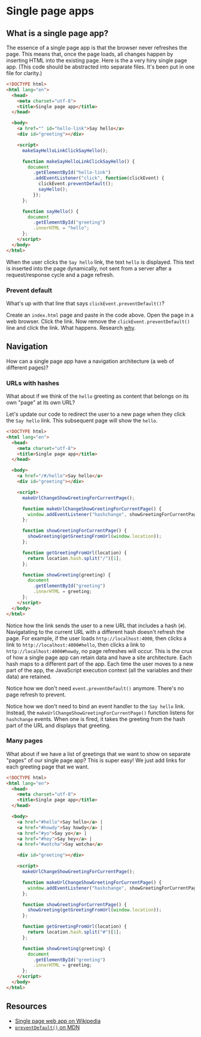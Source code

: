 # Single page apps

## What is a single page app?

The essence of a single page app is that the browser never refreshes the page.  This means that, once the page loads, all changes happen by inserting HTML into the existing page.  Here is the a very hiny single page app.  (This code should be abstracted into separate files.  It's been put in one file for clarity.)

```html
<!DOCTYPE html>
<html lang="en">
  <head>
    <meta charset="utf-8">
    <title>Single page app</title>
  </head>

  <body>
    <a href="" id="hello-link">Say hello</a>
    <div id="greeting"></div>

    <script>
      makeSayHelloLinkClickSayHello();

      function makeSayHelloLinkClickSayHello() {
        document
          .getElementById("hello-link")
          .addEventListener("click", function(clickEvent) {
            clickEvent.preventDefault();
            sayHello();
          });
      };

      function sayHello() {
        document
          .getElementById("greeting")
          .innerHTML = "hello";
      };
    </script>
  </body>
</html>
```

When the user clicks the `Say hello` link, the text `hello` is displayed.  This text is inserted into the page dynamically, not sent from a server after a request/response cycle and a page refresh.

### Prevent default

What's up with that line that says `clickEvent.preventDefault()`?

Create an `index.html` page and paste in the code above.  Open the page in a web browser.  Click the link. Now remove the `clickEvent.preventDefault()` line and click the link.  What happens.  Research [why](https://developer.mozilla.org/en/docs/Web/API/Event/preventDefault).

## Navigation

How can a single page app have a navigation architecture (a web of different pages)?

### URLs with hashes

What about if we think of the `hello` greeting as content that belongs on its own "page" at its own URL?

Let's update our code to redirect the user to a new page when they click the `Say hello` link.  This subsequent page will show the `hello`.

```html
<!DOCTYPE html>
<html lang="en">
  <head>
    <meta charset="utf-8">
    <title>Single page app</title>
  </head>

  <body>
    <a href="/#/hello">Say hello</a>
    <div id="greeting"></div>

    <script>
      makeUrlChangeShowGreetingForCurrentPage();

      function makeUrlChangeShowGreetingForCurrentPage() {
        window.addEventListener("hashchange", showGreetingForCurrentPage);
      };

      function showGreetingForCurrentPage() {
        showGreeting(getGreetingFromUrl(window.location));
      };

      function getGreetingFromUrl(location) {
        return location.hash.split("/")[1];
      };

      function showGreeting(greeting) {
        document
          .getElementById("greeting")
          .innerHTML = greeting;
      };
    </script>
  </body>
</html>
```

Notice how the link sends the user to a new URL that includes a hash (`#`).  Navigatating to the current URL with a different hash doesn't refresh the page.  For example, if the user loads `http://localhost:4000`, then clicks a link to `http://localhost:4000#hello`, then clicks a link to `http://localhost:4000#howdy`, no page refreshes will occur.  This is the crux of how a single page app can retain data and have a site architecture.  Each hash maps to a different part of the app.  Each time the user moves to a new part of the app, the JavaScript execution context (all the variables and their data) are retained.

Notice how we don't need `event.preventDefault()` anymore.  There's no page refresh to prevent.

Notice how we don't need to bind an event handler to the `Say hello` link.  Instead, the `makeUrlChangeShowGreetingForCurrentPage()` function listens for `hashchange` events.  When one is fired, it takes the greeting from the hash part of the URL and displays that greeting.

### Many pages

What about if we have a list of greetings that we want to show on separate "pages" of our single page app? This is super easy! We just add links for each greeting page that we want.

```html
<!DOCTYPE html>
<html lang="en">
  <head>
    <meta charset="utf-8">
    <title>Single page app</title>
  </head>

  <body>
    <a href="#hello">Say hello</a> |
    <a href="#howdy">Say howdy</a> |
    <a href="#yo">Say yo</a> |
    <a href="#hey">Say hey</a> |
    <a href="#wotcha">Say wotcha</a>

    <div id="greeting"></div>

    <script>
      makeUrlChangeShowGreetingForCurrentPage();

      function makeUrlChangeShowGreetingForCurrentPage() {
        window.addEventListener("hashchange", showGreetingForCurrentPage);
      };

      function showGreetingForCurrentPage() {
        showGreeting(getGreetingFromUrl(window.location));
      };

      function getGreetingFromUrl(location) {
        return location.hash.split("#")[1];
      };

      function showGreeting(greeting) {
        document
          .getElementById("greeting")
          .innerHTML = greeting;
      };
    </script>
  </body>
</html>
```

## Resources

* [Single page web app on Wikipedia](https://en.wikipedia.org/wiki/Single-page_application)
* [`preventDefault()` on MDN](https://developer.mozilla.org/en/docs/Web/API/Event/preventDefault)
